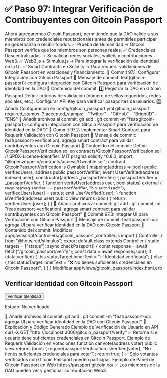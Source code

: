# ✅ Paso 97: Integrar Verificación de Contribuyentes con Gitcoin Passport

Ahora agregaremos Gitcoin Passport, permitiendo que la DAO valide a sus miembros con credenciales reputacionales antes de permitirles participar en gobernanza o recibir fondos.
✅ Prueba de Humanidad → Gitcoin Passport verifica que los miembros son personas reales.
✅ Credenciales Descentralizadas → Se validan redes sociales, wallets y contribuciones Web3.
✅ Web3.js + Stimulus.js → Para integrar la verificación de identidad en la UI.
✅ Smart Contracts en Solidity → Para requerir validaciones de Gitcoin Passport en votaciones y financiamiento.
📌 Commit 97.1: Configurar Integración con Gitcoin Passport
🔹 Mensaje de commit:
feat(gitcoin-passport): configura integración con Gitcoin Passport para verificación de identidad en la DAO
🔹 Contenido del commit:
1️⃣ Registrar la DAO en Gitcoin Passport
    Definir criterios de validación (número de sellos requeridos, redes sociales, etc.).
    Configurar API Key para verificar pasaportes de usuarios.
2️⃣ Añadir Configuración en config/gitcoin_passport.yml
gitcoin_passport:
  required_stamps: 3
  accepted_stamps:
    - "Twitter"
    - "GitHub"
    - "BrightID"
    - "ENS"
🔹 Añadir archivos al commit:
git add .
git commit -m "feat(gitcoin-passport): configura integración con Gitcoin Passport para verificación de identidad en la DAO"
📌 Commit 97.2: Implementar Smart Contract para Requerir Validación con Gitcoin Passport
🔹 Mensaje de commit:
feat(passport-verification): agrega smart contract para validar contribuyentes con Gitcoin Passport
🔹 Contenido del commit:
Definir GitcoinPassportVerification.sol en contracts/GitcoinPassportVerification.sol
// SPDX-License-Identifier: MIT
pragma solidity ^0.8.0;
import "@openzeppelin/contracts/access/Ownable.sol";
contract GitcoinPassportVerification is Ownable {
    mapping(address => bool) public verifiedUsers;
    address public passportVerifier;
    event UserVerified(address indexed user);
    constructor(address _passportVerifier) {
        passportVerifier = _passportVerifier;
    }
    function verifyUser(address user, bool status) external {
        require(msg.sender == passportVerifier, "No autorizado");
        verifiedUsers[user] = status;
        emit UserVerified(user);
    }
    function isVerified(address user) public view returns (bool) {
        return verifiedUsers[user];
    }
}
🔹 Añadir archivos al commit:
git add .
git commit -m "feat(passport-verification): agrega smart contract para validar contribuyentes con Gitcoin Passport"
📌 Commit 97.3: Integrar UI para Verificación con Gitcoin Passport
🔹 Mensaje de commit:
feat(passport-ui): agrega UI para verificar identidad en la DAO con Gitcoin Passport
🔹 Contenido del commit:
Modificar app/javascript/controllers/gitcoin_passport_controller.js
import { Controller } from "@hotwired/stimulus";
export default class extends Controller {
  static targets = ["status"];
  async checkPassport() {
    const response = await fetch("/gitcoin_passport/verify");
    const data = await response.json();
    if (data.verified) {
      this.statusTarget.innerText = "✅ Identidad verificada";
    } else {
      this.statusTarget.innerText = "❌ No tienes suficientes credenciales en Gitcoin Passport";
    }
  }
}
Modificar app/views/gitcoin_passport/index.html.erb
<h2>Verificar Identidad con Gitcoin Passport</h2>
<button data-controller="gitcoin-passport" data-action="click->gitcoin-passport#checkPassport">
  Verificar Identidad
</button>
<p data-gitcoin-passport-target="status">Estado: No verificado</p>
🔹 Añadir archivos al commit:
git add .
git commit -m "feat(passport-ui): agrega UI para verificar identidad en la DAO con Gitcoin Passport"
📝 Explicación y Código Generado
Ejemplo de Verificación de Usuario en API
curl -X GET "http://localhost:3000/gitcoin_passport/verify"
✅ Retorna si el usuario tiene suficientes credenciales en Gitcoin Passport.
Ejemplo de Requerir Validación en Votaciones
function canVote(address voter) public view returns (bool) {
    require(passportVerification.isVerified(voter), "No tienes suficientes credenciales para votar");
    return true;
}
✅ Solo votantes verificados con Gitcoin Passport pueden participar.
Ejemplo de Panel de Gitcoin Passport en Web
https://passport.gitcoin.co/
✅ Los miembros de la DAO pueden ver y gestionar su reputación Web3.
